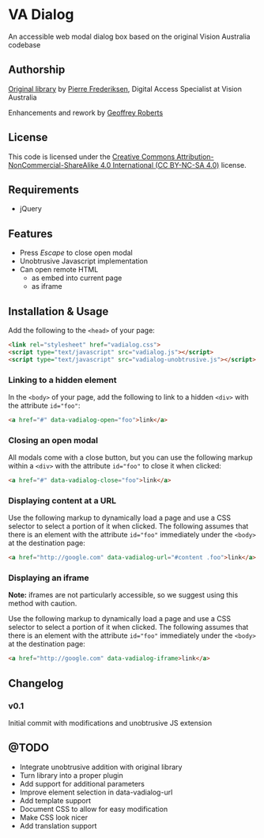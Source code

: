 # VA Dialog

An accessible web modal dialog box based on the original Vision Australia codebase

## Authorship

[Original library](https://www.visionaustralia.org/business-and-professionals/digital-accessibility-services/resources/tools-to-download/accessible-dialog-box) by [Pierre Frederiksen](mailto:pierre.frederiksen@visionaustralia.org), Digital Access Specialist at Vision Australia

Enhancements and rework by [Geoffrey Roberts](mailto:g.roberts@blackicemedia.com)

## License

This code is licensed under the [Creative Commons Attribution-NonCommercial-ShareAlike 4.0 International (CC BY-NC-SA 4.0)](https://creativecommons.org/licenses/by-nc-sa/4.0/) license.

## Requirements

* jQuery

## Features

* Press _Escape_ to close open modal
* Unobtrusive Javascript implementation
* Can open remote HTML
  * as embed into current page
  * as iframe

## Installation & Usage

Add the following to the `<head>` of your page:

```html
<link rel="stylesheet" href="vadialog.css">
<script type="text/javascript" src="vadialog.js"></script>
<script type="text/javascript" src="vadialog-unobtrusive.js"></script>
```

### Linking to a hidden element

In the `<body>` of your page, add the following to link to a hidden `<div>` with the attribute `id="foo"`:

```html
<a href="#" data-vadialog-open="foo">link</a>
```

### Closing an open modal

All modals come with a close button, but you can use the following markup within a `<div>` with the attribute `id="foo"` to close it when clicked:

```html
<a href="#" data-vadialog-close="foo">link</a>
```

### Displaying content at a URL

Use the following markup to dynamically load a page and use a CSS selector to select a portion of it when clicked. The following assumes that there is an element with the attribute `id="foo"` immediately under the `<body>` at the destination page:

```html
<a href="http://google.com" data-vadialog-url="#content .foo">link</a>
```

### Displaying an iframe

**Note:** iframes are not particularly accessible, so we suggest using this method with caution.

Use the following markup to dynamically load a page and use a CSS selector to select a portion of it when clicked. The following assumes that there is an element with the attribute `id="foo"` immediately under the `<body>` at the destination page:

```html
<a href="http://google.com" data-vadialog-iframe>link</a>
```

## Changelog

### v0.1

Initial commit with modifications and unobtrusive JS extension

## @TODO

* Integrate unobtrusive addition with original library
* Turn library into a proper plugin
* Add support for additional parameters
* Improve element selection in data-vadialog-url
* Add template support
* Document CSS to allow for easy modification
* Make CSS look nicer
* Add translation support
